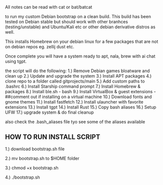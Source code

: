 All notes can be read with cat or bat/batcat

to run my custom Debian bootstrap on a clean build. This build has been tested on Debian stable but should work with other branhces (testing/unstable) and Ubuntu/Kali etc or other debian derivative distros as well.

This installs Homebrew on your debian linux for a few packages that are not on debian repos eg. zellij dust etc.

Once complete you will have a system ready to apt, nala, brew with ai chat using tgpt. 

the script will do the following:
1.)  Remove Debian games bloatware and clean up
2.)  Update and upgrade the system
3.)  Install APT packages
4.)  clone repo to a folder called gitprojects/main
5.)  Add custom paths to .bashrc
6.)  Install Starship command prompt
7.)  Install Homebrew & packages
8.)  Install ble.sh - bash
9.)  Install VirtualBox & guest extensions - ##comment out if installing on a virtual machine
10.)  Download fonts and gnome themes
11.)  Install fastfetch
12.)  Install ulauncher with favorite extensions
13.)  Install tgpt
14.)  Install Rust
15.)  Copy bash aliases
16.)  Setup UFW
17.)  upgrade system & do final cleanup

also check the .bash_aliases file tyo see some of the aliases available

## HOW TO RUN INSTALL SCRIPT
1.)  download bootstrap.sh file

2.)  mv bootstrap.sh to $HOME folder

3.)  chmod +x bootstrap.sh

4.) ./bootstrap.sh
